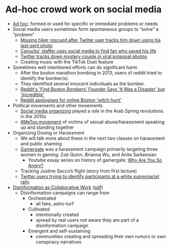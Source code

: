 # Ad-hoc crowd work on social media
- [Ad hoc](https://www.merriam-webster.com/dictionary/ad%20hoc): formed or used for specific or immediate problems or needs
- Social media users sometimes form spontaneous groups to “solve” a “problem”
  - [Missing hiker rescued after Twitter user tracks him down using his last-sent photo](https://www.dpreview.com/news/0703531833/missing-hiker-rescued-after-twitter-user-tracks-him-down-using-a-photo)
  - [Canucks' staffer uses social media to find fan who saved his life](https://www.nbcsports.com/philadelphia/flyers/canucks-staffer-uses-social-media-find-fan-who-saved-his-life)
  - [Twitter tracks down mystery couple in viral proposal photos](https://nypost.com/2021/06/24/twitter-tracks-down-mystery-couple-in-viral-proposal-photos/)
  - Creating music with the TikTok Duet feature
- Sometimes well intentioned efforts can do significant harm
  - After the boston marathon bombing in 2013, users of reddit tried to identify the bomber(s).
  - They identified several innocent individuals as the bomber.
  - [Reddit's 'Find Boston Bombers' Founder Says 'It Was a Disaster' but 'Incredible'](https://www.theatlantic.com/national/archive/2013/04/reddit-find-boston-bombers-founder-interview/315987/)
  - [Reddit apologises for online Boston 'witch hunt'](https://www.bbc.com/news/technology-22263020)
- Political movements and other movements
  - [Social media organizing](https://www.pewresearch.org/journalism/2012/11/28/role-social-media-arab-uprisings/) played a role in the Arab Spring revolutions in the 2010s
  - [#MeToo movement](https://en.wikipedia.org/wiki/MeToo_movement) of victims of sexual abuse/harassment speaking up and standing together
- Organizing Doxing or Harassment
  - We will talk more about these in the next two classes on harassment and public shaming
  - [Gamergate](https://en.wikipedia.org/wiki/Gamergate_(harassment_campaign)) was a harassment campaign primarily targeting three women in gaming: Zoë Quinn, Brianna Wu, and Anita Sarkeesian
    - Youtube essay series on history of gamergate: [Why Are You So Angry?](https://www.youtube.com/watch?v=6y8XgGhXkTQ&list=PLJA_jUddXvY62dhVThbeegLPpvQlR4CjF)
  - Tracking Justine Sacco’s flight (story from first lecture)
  - [Twitter users trying to identify participants at a white supremacist rally](https://www.npr.org/sections/thetwo-way/2017/08/14/543418271/on-the-internet-everyone-knows-you-re-a-racist-twitter-account-ids-marchers)
- [Disinformation as Collaborative Work](https://dl.acm.org/doi/abs/10.1145/3359229) ([pdf](https://dl.acm.org/doi/pdf/10.1145/3359229))
  - Disinformation campaigns can range from
    - Orchestrated
      - all fake, astro-turf
    - Cultivated
      - intentionally created
      - spread by real users not aware they are part of a disinformation campaign
    - Emergent and self-sustaining
      - communities creating and spreading their own rumors or own conspiracy narratives
